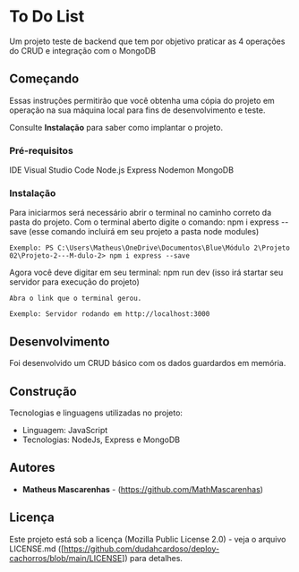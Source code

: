 # To Do List

Um projeto teste de backend que tem por objetivo praticar as 4 operações do CRUD e integração com o MongoDB

## Começando

Essas instruções permitirão que você obtenha uma cópia do projeto em operação na sua máquina local para fins de desenvolvimento e teste.

Consulte **Instalação** para saber como implantar o projeto.

### Pré-requisitos

IDE Visual Studio Code
Node.js
Express
Nodemon
MongoDB

### Instalação

Para iniciarmos será necessário abrir o terminal no caminho correto da pasta do projeto.
Com o terminal aberto digite o comando: npm i express  --save (esse comando incluirá em seu projeto a pasta node modules)

```
Exemplo: PS C:\Users\Matheus\OneDrive\Documentos\Blue\Módulo 2\Projeto 02\Projeto-2---M-dulo-2> npm i express --save
```

Agora você deve digitar em seu terminal: npm run dev (isso irá startar seu servidor para execução do projeto)

```
Abra o link que o terminal gerou.

Exemplo: Servidor rodando em http://localhost:3000
```
## Desenvolvimento

Foi desenvolvido um CRUD básico com os dados guardardos em memória.

## Construção

Tecnologias e linguagens utilizadas no projeto:

* Linguagem: JavaScript
* Tecnologias: NodeJs, Express e MongoDB

## Autores

* **Matheus Mascarenhas** - (https://github.com/MathMascarenhas)

## Licença

Este projeto está sob a licença (Mozilla Public License 2.0) - veja o arquivo LICENSE.md ([https://github.com/dudahcardoso/deploy-cachorros/blob/main/LICENSE]) para detalhes.
